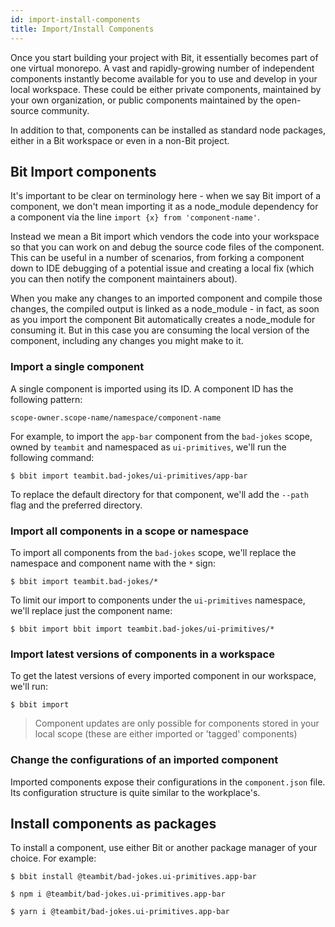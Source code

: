 ```yaml
---
id: import-install-components
title: Import/Install Components
---
```


Once you start building your project with Bit, it essentially becomes part of one virtual monorepo. A vast and rapidly-growing number of independent components instantly become available for you to use and develop in your local workspace. These could be either private components, maintained by your own organization, or public components maintained by the open-source community.

In addition to that, components can be installed as standard node packages, either in a Bit workspace or even in a non-Bit project.

## Bit Import components

It's important to be clear on terminology here - when we say Bit import of a component, we don't mean importing it as a node_module dependency for a component via the line `import {x} from 'component-name'`. 

Instead we mean a Bit import which vendors the code into your workspace so that you can work on and debug the source code files of the component. This can be useful in a number of scenarios, from forking a component down to IDE debugging of a potential issue and creating a local fix (which you can then notify the component maintainers about).  

When you make any changes to an imported component and compile those changes, the compiled output is linked as a node_module - in fact, as soon as you import the component Bit automatically creates a node_module for consuming it. But in this case you are consuming the local version of the component, including any changes you might make to it.

### Import a single component
A single component is imported using its ID. A component ID has the following pattern: 

`scope-owner.scope-name/namespace/component-name`

For example, to import the `app-bar` component from the `bad-jokes` scope, owned by `teambit` and namespaced as `ui-primitives`, we'll run the following command:

```shell
$ bbit import teambit.bad-jokes/ui-primitives/app-bar
```

To replace the default directory for that component, we'll add the `--path` flag and the preferred directory. 

### Import all components in a scope or namespace

To import all components from the `bad-jokes` scope, we'll replace the namespace and component name with the `*` sign:

```shell
$ bbit import teambit.bad-jokes/*
```

To limit our import to components under the `ui-primitives` namespace, we'll replace just the component name:

```shell
$ bbit import bbit import teambit.bad-jokes/ui-primitives/*
```

### Import latest versions of components in a workspace

To get the latest versions of every imported component in our workspace, we'll run:

```shell
$ bbit import
```
> Component updates are only possible for components stored in your local scope (these are either imported or 'tagged' components) 
### Change the configurations of an imported component
Imported components expose their configurations in the `component.json` file. Its configuration structure is quite  similar to the workplace's.

## Install components as packages

To install a component, use either Bit or another package manager of your choice. For example:

```shell
$ bbit install @teambit/bad-jokes.ui-primitives.app-bar

$ npm i @teambit/bad-jokes.ui-primitives.app-bar

$ yarn i @teambit/bad-jokes.ui-primitives.app-bar
```